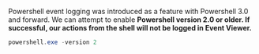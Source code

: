 Powershell event logging was introduced as a feature with Powershell 3.0 and forward. We can attempt to enable **Powershell version 2.0 or older. If successful, our actions from the shell will not be logged in Event Viewer.**
```powershell
powershell.exe -version 2
```
